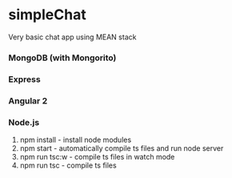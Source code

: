 # simpleChat

Very basic chat app using MEAN stack

### MongoDB (with Mongorito)
### Express
### Angular 2
### Node.js

1. npm install - install node modules
2. npm start - automatically compile ts files and run node server
3. npm run tsc:w - compile ts files in watch mode
4. npm run tsc - compile ts files
